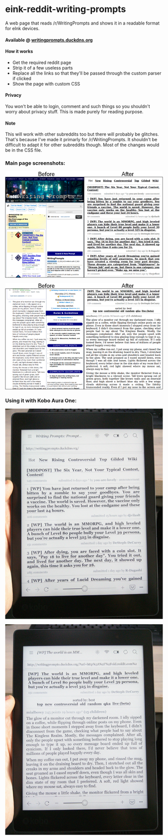 # eink-reddit-writing-prompts
A web page that reads /r/WritingPrompts and shows it in a readable format for eInk devices.

#### Available @ [writingprompts.duckdns.org](http://writingprompts.duckdns.org/)

#### How it works

 - Get the required reddit page
 - Strip it of a few useless parts
 - Replace all the links so that they'll be passed through the custom parser if clicked
 - Show the page with custom CSS

#### Privacy

You won't be able to login, comment and such things so you shouldn't worry about privacy stuff. This is made purely for reading purpose.

#### Note

This will work with other subreddits too but there will probably be glitches. That's because I've made it primarly for /r/WritingPrompts. It shouldn't be difficult to adapt it for other subreddits though. Most of the changes would be in the CSS file.

### Main page screenshots:

![Main page screenshot - before & after](https://raw.githubusercontent.com/blchinezu/eink-reddit-writing-prompts/master/images/dash-screen.png)

![Story page screenshot - before & after](https://raw.githubusercontent.com/blchinezu/eink-reddit-writing-prompts/master/images/story-screen.png)

### Using it with Kobo Aura One:

![Main page picture - Kobo Aura One](https://raw.githubusercontent.com/blchinezu/eink-reddit-writing-prompts/master/images/dash-picture.png)

![Story page picture - Kobo Aura One](https://raw.githubusercontent.com/blchinezu/eink-reddit-writing-prompts/master/images/story-picture.png)
